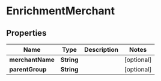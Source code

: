 

# EnrichmentMerchant


## Properties

Name | Type | Description | Notes
------------ | ------------- | ------------- | -------------
**merchantName** | **String** |  |  [optional]
**parentGroup** | **String** |  |  [optional]




